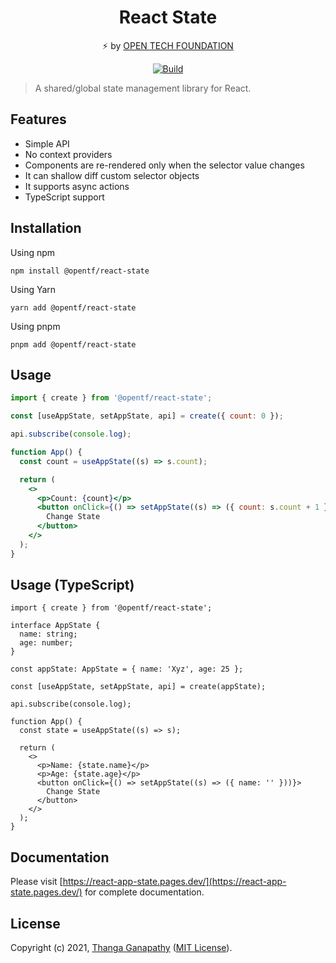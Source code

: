 <div align="center">

# React State

⚡ by [OPEN TECH FOUNDATION](https://open-tech-foundation.pages.dev/)

[![Build](https://github.com/open-tech-foundation/react-state/actions/workflows/build.yml/badge.svg)](https://github.com/open-tech-foundation/react-state/actions/workflows/build.yml)

</div>

> A shared/global state management library for React.

## Features

- Simple API
- No context providers
- Components are re-rendered only when the selector value changes
- It can shallow diff custom selector objects
- It supports async actions
- TypeScript support

## Installation

Using npm

```shell
npm install @opentf/react-state
```

Using Yarn

```shell
yarn add @opentf/react-state
```

Using pnpm

```shell
pnpm add @opentf/react-state
```

## Usage

```jsx
import { create } from '@opentf/react-state';

const [useAppState, setAppState, api] = create({ count: 0 });

api.subscribe(console.log);

function App() {
  const count = useAppState((s) => s.count);

  return (
    <>
      <p>Count: {count}</p>
      <button onClick={() => setAppState((s) => ({ count: s.count + 1 }))}>
        Change State
      </button>
    </>
  );
}
```

## Usage (TypeScript)

```tsx
import { create } from '@opentf/react-state';

interface AppState {
  name: string;
  age: number;
}

const appState: AppState = { name: 'Xyz', age: 25 };

const [useAppState, setAppState, api] = create(appState);

api.subscribe(console.log);

function App() {
  const state = useAppState((s) => s);

  return (
    <>
      <p>Name: {state.name}</p>
      <p>Age: {state.age}</p>
      <button onClick={() => setAppState((s) => ({ name: '' }))}>
        Change State
      </button>
    </>
  );
}
```

## Documentation

Please visit [https://react-app-state.pages.dev/](https://react-app-state.pages.dev/) for complete documentation.

## License

Copyright (c) 2021, [Thanga Ganapathy](https://github.com/Thanga-Ganapathy) ([MIT License](../../LICENSE)).
